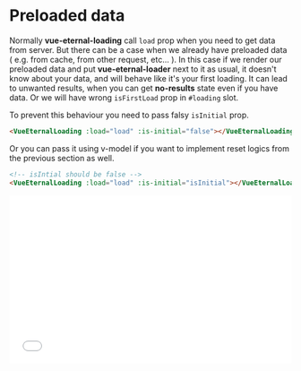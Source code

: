 # Preloaded data

Normally **vue-eternal-loading** call `load` prop when you need to get data from server. But there can be a case when we already have preloaded data ( e.g. from cache, from other request, etc... ). In this case if we render our preloaded data and put **vue-eternal-loader** next to it as usual, it doesn't know about your data, and will behave like it's your first loading. It can lead to unwanted results, when you can get **no-results** state even if you have data. Or we will have wrong `isFirstLoad` prop in `#loading` slot.

To prevent this behaviour you need to pass falsy `isInitial` prop.

```html
<VueEternalLoading :load="load" :is-initial="false"></VueEternalLoading>
```

Or you can pass it using v-model if you want to implement reset logics from the previous section as well.
```html
<!-- isIntial should be false -->
<VueEternalLoading :load="load" :is-initial="isInitial"></VueEternalLoading>
```

<iframe width="100%" height="300" src="//jsfiddle.net/gavrashenko/tms5g870/19/embedded/result/dark/" allowfullscreen="allowfullscreen" allowpaymentrequest frameborder="0"></iframe>
